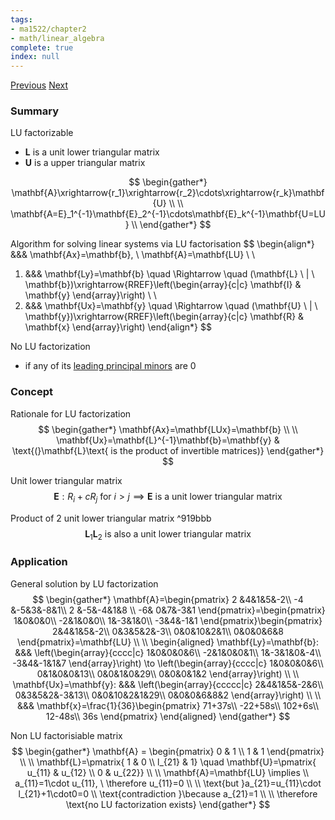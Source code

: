 ```yaml
---
tags:
- ma1522/chapter2
- math/linear_algebra
complete: true
index: null
---
```

[Previous](/labyrinth/notes/math/ma1522/elementary_matrices)   [Next](/labyrinth/notes/math/ma1522/determinants)
### Summary
LU factorizable
- $\mathbf{L}$ is a unit lower triangular matrix
- $\mathbf{U}$ is a upper triangular matrix

$$
\begin{gather*}
\mathbf{A}\xrightarrow{r_1}\xrightarrow{r_2}\cdots\xrightarrow{r_k}\mathbf{U} \\
\\
\mathbf{A=E}_1^{-1}\mathbf{E}_2^{-1}\cdots\mathbf{E}_k^{-1}\mathbf{U=LU} \\
\end{gather*}
$$

Algorithm for solving linear systems via LU factorisation
$$
\begin{align*}
&&& \mathbf{Ax}=\mathbf{b}, \ \mathbf{A}=\mathbf{LU} \\
\\
1) &&& \mathbf{Ly}=\mathbf{b} \quad \Rightarrow \quad (\mathbf{L} \ | \ \mathbf{b})\xrightarrow{RREF}\left(\begin{array}{c|c} \mathbf{I} & \mathbf{y} \end{array}\right) \\
\\
2) &&& \mathbf{Ux}=\mathbf{y} \quad \Rightarrow \quad (\mathbf{U} \ | \ \mathbf{y})\xrightarrow{RREF}\left(\begin{array}{c|c} \mathbf{R} & \mathbf{x} \end{array}\right)
\end{align*}
$$

No LU factorization
- if any of its [leading principal minors](/labyrinth/notes/math/ma1522/matrix_minor) are 0 
### Concept
Rationale for LU factorization
$$
\begin{gather*}
\mathbf{Ax}=\mathbf{LUx}=\mathbf{b} \\
\\
\mathbf{Ux}=\mathbf{L}^{-1}\mathbf{b}=\mathbf{y} & \text{(}\mathbf{L}\text{ is the product of invertible matrices)}
\end{gather*}
$$

Unit lower triangular matrix
$$
\mathbf{E}: R_i+cR_j\text{ for }i>j\implies\mathbf{E}\text{ is a unit lower triangular matrix}
$$

Product of 2 unit lower triangular matrix ^919bbb
$$
\mathbf{L}_{1}\mathbf{L}_{2}\text{ is also a unit lower triangular matrix}
$$
### Application
General solution by LU factorization
$$
\begin{gather*}
\mathbf{A}=\begin{pmatrix} 2 &4&1&5&-2\\ -4 &-5&3&-8&1\\ 2 &-5&-4&1&8 \\ -6& 0&7&-3&1 \end{pmatrix}=\begin{pmatrix} 1&0&0&0\\ -2&1&0&0\\ 1&-3&1&0\\ -3&4&-1&1 \end{pmatrix}\begin{pmatrix} 2&4&1&5&-2\\ 0&3&5&2&-3\\ 0&0&10&2&1\\ 0&0&0&6&8 \end{pmatrix}=\mathbf{LU} \\
\\
\begin{aligned}
\mathbf{Ly}=\mathbf{b}: &&& \left(\begin{array}{cccc|c} 1&0&0&0&6\\ -2&1&0&0&1\\ 1&-3&1&0&-4\\ -3&4&-1&1&7 \end{array}\right) \to \left(\begin{array}{cccc|c} 1&0&0&0&6\\ 0&1&0&0&13\\ 0&0&1&0&29\\ 0&0&0&1&2 \end{array}\right) \\
\\
\mathbf{Ux}=\mathbf{y}: &&& \left(\begin{array}{ccccc|c} 2&4&1&5&-2&6\\ 0&3&5&2&-3&13\\ 0&0&10&2&1&29\\ 0&0&0&6&8&2 \end{array}\right) \\
\\
&&& \mathbf{x}=\frac{1}{36}\begin{pmatrix} 71+37s\\ -22+58s\\ 102+6s\\ 12-48s\\ 36s \end{pmatrix}
\end{aligned}
\end{gather*}
$$

Non LU factorisiable matrix
$$
\begin{gather*}
\mathbf{A} = \begin{pmatrix}
0 & 1 \\
1 & 1
\end{pmatrix} \\
\\
\mathbf{L}=\pmatrix{ 1 & 0 \\ l_{21} & 1} \quad \mathbf{U}=\pmatrix{ u_{11} & u_{12} \\ 0 & u_{22}} \\
\\
\mathbf{A}=\mathbf{LU} \implies \\
a_{11}=1\cdot u_{11}, \ \therefore u_{11}=0 \\
\\
\text{but }a_{21}=u_{11}\cdot l_{21}+1\cdot0=0 \\
\text{contradiction }\because a_{21}=1 \\
\\
\therefore \text{no LU factorization exists}
\end{gather*}
$$